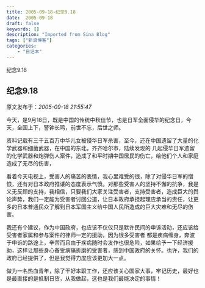 ```yaml
---
title: 2005-09-18-纪念9.18
date:  2005-09-18
draft: false
keywords: []
description: "Imported from Sina Blog"
tags: ["新浪博客"]
categories: 
    - "日记本"
---
```

纪念9.18
## 纪念9.18

 原文发布于：*2005-09-18 21:55:47*

       
今天，是9月18日，既是中国的传统中秋佳节，也是日军全面侵华的纪念日，今天，全国上下，警钟长鸣，前世不忘，后世之师。

      
资料记载有三千五百万中华儿女被侵华日军杀害，至今，还在中国遗留了大量的化学武器和细菌武器，在中国的东北，齐齐哈尔市，陆续发现的
几起侵华日军遗留的化学武器和炮弹伤人案件，造成了和平时期中国居民的伤亡，给他们个人和家庭造成了无尽的伤害，

    
看着今天电视上，受害人的痛苦的表情，我心里难受的很，除了对侵华日军的憎恨，还有对日本政府推诿的态度表示气愤。对那些受害人的坚持不懈的抗争，我是义无反顾的支持，我相信，只要我们大家关注受害者，支持受害者，造成巨大的舆论声势，我们一定能为受害者讨回公道，让日本政府承担起理应承当的责任，让更多的日本普通民众了解到日本军国主义给中国人民所造成的巨大灾难和无尽的伤害。

       
我还有个建议，作为中国政府，也应该不仅仅只是默许民间的申诉活动，还应该给受害者家属和参与案件的律师一定的援助，因为很多受害者
都是疾病缠身，奔波于申诉的路途上，辛苦而且由于疾病随时会发作也很危险，如果给予一下经济援助，这样让那些身心备受病痛折磨的受害者，感到中国政府的关怀。也许，我们的政府已经提供了，但是我觉得力度应该更加大一点。

    
做为一名热血青年，除了干好本职工作，还应该关心国家大事，牢记历史，最好也是最直接的是抵制日货，从我做起，这也是我们最能决定的事情！


